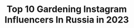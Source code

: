 ---
title: Top 10 Gardening Instagram Influencers In Russia in 2023
description: >-
  Find top gardening Instagram influencers in Russia in 2023. Most popular hashtags: #gardening #garden #flowers #mygarden.
platform: Instagram
hits: 17
text_top: Analyze the best Instagram profiles on inBeat.
text_bottom: Our search engine holds 17 Instagram influencers like this in Russia for you to pitch.
profiles:
  - username: "lisa_i_sad"
    fullname: >-
      Лиса и Сад.
    bio: >-
      Елизавета. Краснодарский край. О саде и о жизни. Пеларгониии и другие растения из моего сада здесь @lisa_katalog
    location: "Russia"
    followers: 11391
    engagement: 796
    commentsToLikes: 0.061986
    id: ck136dyx060qy0i19gmhe9cg0
    verified: false
    hashtags: ""
  - username: "fuchsi_ya"
    fullname: >-
      Julia
    bio: >-
      Расскажу все о фуксиях Учусь выращивать розы Путешествую 💓🇹🇭🇬🇪 32 страны Here to inspire and be inspired
    location: "Russia"
    followers: 7665
    engagement: 910
    commentsToLikes: 0.029228
    id: ck14hlt30ayns0i199myfhpxy
    verified: false
    hashtags: "#jardin, #monjardin, #gardening, #fuchsi"
  - username: "sultanova_sad"
    fullname: >-
      Людмила (Мой Сад)
    bio: >-
      Загородная жизнь, огород🍐🍎🍅, дача, сад, цветы🌷🌹🥀🌺. Люблю свой дом🏡, свою семью👨‍👩‍👦‍👦, в людях ценю - порядочность😉.
    location: "Russia"
    followers: 29344
    engagement: 366
    commentsToLikes: 0.042171
    id: ck134ra68xtap0i191737dxon
    verified: false
    hashtags: "#myflowers, #flowers, #beautiful, #flowerstagram"
  - username: "landshaft.design"
    fullname: >-
      ЛАНДШАФТНЫЙ ДИЗАЙН▪︎ДАЧА▪︎САД
    bio: >-
      🔝Первый блог в России о ландшафте и саде 🇷🇺 🏡 Садовые кресла @kreslo_relax 📲 По вопросам обращайтесь в директ Профессиональные услуги по озеленению ⬇️
    location: "Russia"
    followers: 359124
    engagement: 180
    commentsToLikes: 0.009621
    id: ck15uajmem83n0i19updcp14r
    verified: false
    hashtags: ""
  - username: "richardbloomphoto"
    fullname: >-
      Richard Bloom
    bio: >-
      Photographer of Gardens, Plants for mags and designers. International Garden Photographer of The Year 2016 GMG Features Photographer of The Year 2018.
    location: "Russia"
    followers: 9603
    engagement: 1070
    commentsToLikes: 0.021065
    id: ck5zwne9r6flw0i14udxz3xd0
    verified: false
    hashtags: "#conifers, #gardening, #gardenlovers, #floralphotography"
  - username: "julia_raduga_"
    fullname: >-
      🌺🌹🌺дом в цветах🌳🌿🌲сад
    bio: >-
      🌺Юлия ￼￼￼🌺выращиваю свой неповторимый сад 🌺коллекционирую сортовые пеларгонии 🌺магазин @pelargoni_garden_tula
    location: "Russia"
    followers: 40353
    engagement: 511
    commentsToLikes: 0.034801
    id: ck15uap1am8tw0i19baqoslyj
    verified: false
    hashtags: "#geraniums, #pelargonium, #mygardentoday, #geranium"
  - username: "helen_fairy_garden"
    fullname: >-
      Елена Власова
    bio: >-
      Мой большой и молодой сад в Подмосковье
    location: "Russia"
    followers: 20161
    engagement: 420
    commentsToLikes: 0.040041
    id: ck6ubd5je8vg00j71zvzo2q51
    verified: false
    hashtags: "#prettygardens, #autumngarden, #wintersoon, #annualflowers"
  - username: "aleksandrov_sad"
    fullname: >-
      🍃Сад🍃Огород🍃Ландшафт
    bio: >-
      👒ЮЛИЯ 🌳 Делюсь всеми секретами выращивания растений и уходом за садом. 🌳Растим сад с нуля. 🌳Дача40 соток в Подмосковье 🌳Фото только из Моего Сада!
    location: "Russia"
    followers: 107821
    engagement: 349
    commentsToLikes: 0.063381
    id: ck0w5iduw3rv70i198s6ywevt
    verified: false
    hashtags: "#garden, #gardening"
  - username: "dom___mechti"
    fullname: >-
      ЛУЧШИЕ ИДЕИ ДЛЯ ДОМА🏡
    bio: >-
      🛋ИНТЕРЬЕР 🏡ДЕКОР 🔥УЮТ 💡ПОЛЕЗНЫЕ ИДЕИ 👩‍⚖️По поводу рекламы - в Direkt
    location: "Russia"
    followers: 55231
    engagement: 232
    commentsToLikes: 0.017196
    id: ckap1lk21v2ev0i78sfxhcqr2
    verified: false
    hashtags: "#decorationinterieur, #decor, #design, #interiordesign"
  - username: "katerinagepta"
    fullname: >-
      Катерина Гепта
    bio: >-
      Здесь живут вышитые олени🦌 рисуются цветы и птицы🌿🦉 Мои рисунки - #katerinagepta_art Мои олени - #katerinagepta_embroidered_deer
    location: "Russia"
    followers: 8525
    engagement: 490
    commentsToLikes: 0.038070
    id: ck14js63tlwr00i194rnxdq0n
    verified: false
    hashtags: "#garden, #botanicalillustration, #herbals, #flowersandgarden"
---